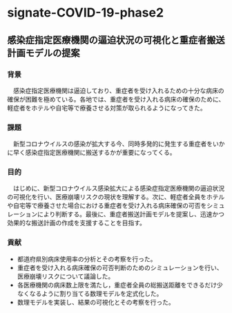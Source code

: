 # signate-COVID-19-phase2
## 感染症指定医療機関の逼迫状況の可視化と重症者搬送計画モデルの提案

### 背景
　感染症指定医療機関は逼迫しており、重症者を受け入れるための十分な病床の確保が困難を極めている。各地では、重症者を受け入れる病床の確保のために、軽症者をホテルや自宅等で療養させる対策が取られるようになってきた。

### 課題
　新型コロナウイルスの感染が拡大する今、同時多発的に発生する重症者をいかに早く感染症指定医療機関に搬送するかが重要になってくる。

### 目的
　はじめに、新型コロナウイルス感染拡大による感染症指定医療機関の逼迫状況の可視化を行い、医療崩壊リスクの現状を理解する。次に、軽症者全員をホテルや自宅等で療養させた場合における重症者を受け入れる病床確保の可否をシミュレーションにより判断する。最後に、重症者搬送計画モデルを提案し、迅速かつ効果的な搬送計画の作成を支援することを目指す。

### 貢献
- 都道府県別病床使用率の分析とその考察を行った。
- 重症者を受け入れる病床確保の可否判断のためのシミュレーションを行い、医療崩壊リスクについて議論した。
- 各医療機関の病床数上限を満たし，重症者全員の総搬送距離をできるだけ少なくなるように割り当てる数理モデルを定式化した。
- 数理モデルを実装し、結果の可視化とその考察を行った。
